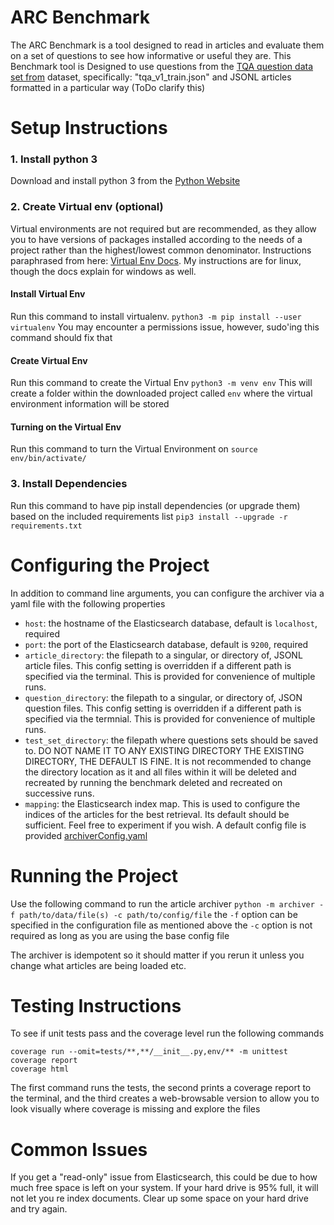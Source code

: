 # ARC Benchmark
The ARC Benchmark is a tool designed to read in articles and evaluate them on a set of questions to see how informative
or useful they are. This Benchmark tool is Designed to use questions from the 
[TQA question data set from](http://data.allenai.org/tqa/) dataset, specifically: "tqa_v1_train.json" and JSONL articles
formatted in a particular way (ToDo clarify this)

# Setup Instructions

### 1. Install python 3
Download and install python 3 from the [Python Website](https://www.python.org/downloads/)

### 2. Create Virtual env (optional)
Virtual environments are not required but are recommended, as they allow you to have versions of packages installed
according to the needs of a project rather than the highest/lowest common denominator. Instructions paraphrased from
here: [Virtual Env Docs](https://packaging.python.org/guides/installing-using-pip-and-virtual-environments/). My instructions
are for linux, though the docs explain for windows as well.

#### Install Virtual Env
Run this command to install virtualenv.
`python3 -m pip install --user virtualenv`
You may encounter a permissions issue, however, sudo'ing this command should fix that 

#### Create Virtual Env
Run this command to create the Virtual Env
`python3 -m venv env`
This will create a folder within the downloaded project called `env` where the virtual environment information will be stored

#### Turning on the Virtual Env
Run this command to turn the Virtual Environment on
`source env/bin/activate/`

### 3. Install Dependencies
Run this command to have pip install dependencies (or upgrade them) based on the included requirements list
`pip3 install --upgrade -r requirements.txt`

# Configuring the Project
In addition to command line arguments, you can configure the archiver via a yaml file with the following properties
* `host`: the hostname of the Elasticsearch database, default is `localhost`, required
* `port`: the port of the Elasticsearch database, default is `9200`, required
* `article_directory`: the filepath to a singular, or directory of, JSONL article files. This config setting is
    overridden if a different path is specified via the terminal. This is provided for convenience of multiple runs.
* `question_directory`: the filepath to a singular, or directory of, JSON question files. This config setting is
    overridden if a different path is specified via the termnial. This is provided for convenience of multiple runs.
* `test_set_directory`: the filepath where questions sets should be saved to. DO NOT NAME IT TO ANY EXISTING DIRECTORY
    THE EXISTING DIRECTORY, THE DEFAULT IS FINE. It is not recommended to change the directory location as it and all
    files within it will be deleted and recreated by running the benchmark deleted and recreated on successive runs.
* `mapping`: the Elasticsearch index map. This is used to configure the indices of the articles for the best retrieval.
    Its default should be sufficient. Feel free to experiment if you wish.
A default config file is provided [archiverConfig.yaml](benchmarkConfig.yaml)

# Running the Project
Use the following command to run the article archiver
`python -m archiver -f path/to/data/file(s) -c path/to/config/file`
the `-f` option can be specified in the configuration file as mentioned above
the `-c` option is not required as long as you are using the base config file

The archiver is idempotent so it should matter if you rerun it unless you change what articles are being loaded etc.

# Testing Instructions
To see if unit tests pass and the coverage level run the following commands
```
coverage run --omit=tests/**,**/__init__.py,env/** -m unittest
coverage report
coverage html
```
The first command runs the tests, the second prints a coverage report to the terminal, and the third creates a web-browsable
version to allow you to look visually where coverage is missing and explore the files

# Common Issues
If you get a "read-only" issue from Elasticsearch, this could be due to how much free space is left on your system. If
your hard drive is 95% full, it will not let you re index documents. Clear up some space on your hard drive and try
again.